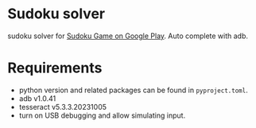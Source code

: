 # Sudoku solver
sudoku solver for [Sudoku Game on Google Play](https://play.google.com/store/apps/details?id=easy.sudoku.puzzle.solver.free). Auto complete with adb.

# Requirements
- python version and related packages can be found in `pyproject.toml`.
- adb v1.0.41
- tesseract v5.3.3.20231005
- turn on USB debugging and allow simulating input.